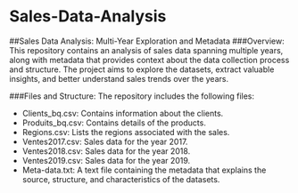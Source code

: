 # Sales-Data-Analysis
##Sales Data Analysis: Multi-Year Exploration and Metadata
###Overview:
This repository contains an analysis of sales data spanning multiple years, along with metadata that provides context about the data collection process and structure. The project aims to explore the datasets, extract valuable insights, and better understand sales trends over the years.

###Files and Structure:
The repository includes the following files:

- Clients_bq.csv: Contains information about the clients.
- Produits_bq.csv: Contains details of the products.
- Regions.csv: Lists the regions associated with the sales.
- Ventes2017.csv: Sales data for the year 2017.
- Ventes2018.csv: Sales data for the year 2018.
- Ventes2019.csv: Sales data for the year 2019.
- Meta-data.txt: A text file containing the metadata that explains the source, structure, and characteristics of the datasets.

